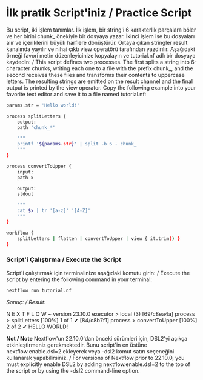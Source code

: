 # İlk pratik Script'iniz / Practice Script

Bu script, iki işlem tanımlar. İlk işlem, bir string'i 6 karakterlik parçalara böler ve her birini chunk_ önekiyle bir dosyaya yazar. İkinci işlem ise bu dosyaları alır ve içeriklerini büyük harflere dönüştürür. Ortaya çıkan stringler result kanalında yayılır ve nihai çıktı view operatörü tarafından yazdırılır. Aşağıdaki örneği favori metin düzenleyicinize kopyalayın ve tutorial.nf adlı bir dosyaya kaydedin: / This script defines two processes. The first splits a string into 6-character chunks, writing each one to a file with the prefix chunk_, and the second receives these files and transforms their contents to uppercase letters. The resulting strings are emitted on the result channel and the final output is printed by the view operator. Copy the following example into your favorite text editor and save it to a file named tutorial.nf:

```bash
params.str = 'Hello world!'

process splitLetters {
    output:
    path 'chunk_*'

    """
    printf '${params.str}' | split -b 6 - chunk_
    """
}

process convertToUpper {
    input:
    path x

    output:
    stdout

    """
    cat $x | tr '[a-z]' '[A-Z]'
    """
}

workflow {
    splitLetters | flatten | convertToUpper | view { it.trim() }
}
```

### Script'i Çalıştırma / Execute the Script
Script'i çalıştırmak için terminalinize aşağıdaki komutu girin: / Execute the script by entering the following command in your terminal:

```bash
nextflow run tutorial.nf
```
*Sonuç: / Result:*

N E X T F L O W  ~  version 23.10.0
executor >  local (3)
[69/c8ea4a] process > splitLetters   [100%] 1 of 1 ✔
[84/c8b7f1] process > convertToUpper [100%] 2 of 2 ✔
HELLO
WORLD!

**Not / Note**
Nextflow'un 22.10.0'dan önceki sürümleri için, DSL2'yi açıkça etkinleştirmeniz gerekmektedir. Bunu script'in en üstüne nextflow.enable.dsl=2 ekleyerek veya -dsl2 komut satırı seçeneğini kullanarak yapabilirsiniz. / For versions of Nextflow prior to 22.10.0, you must explicitly enable DSL2 by adding nextflow.enable.dsl=2 to the top of the script or by using the -dsl2 command-line option.

